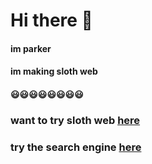 # Hi there 👋

#### im parker

#### im making sloth web

#### 😃😃😃😃😃😃😃😃

### want to try sloth web [here](https://github.com/parkertripoli-wq/sloth-web)

### try the search engine [here](https://cse.google.com/cse?cx=666b70a81f11c4eb9#gsc.tab=0&gsc.sort=)

